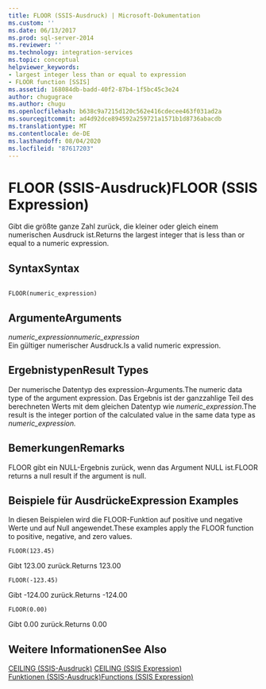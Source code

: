 ```yaml
---
title: FLOOR (SSIS-Ausdruck) | Microsoft-Dokumentation
ms.custom: ''
ms.date: 06/13/2017
ms.prod: sql-server-2014
ms.reviewer: ''
ms.technology: integration-services
ms.topic: conceptual
helpviewer_keywords:
- largest integer less than or equal to expression
- FLOOR function [SSIS]
ms.assetid: 168084db-badd-40f2-87b4-1f5bc45c3e24
author: chugugrace
ms.author: chugu
ms.openlocfilehash: b638c9a7215d120c562e416cdecee463f031ad2a
ms.sourcegitcommit: ad4d92dce894592a259721a1571b1d8736abacdb
ms.translationtype: MT
ms.contentlocale: de-DE
ms.lasthandoff: 08/04/2020
ms.locfileid: "87617203"
---
```

# <a name="floor-ssis-expression"></a><span data-ttu-id="c5bac-102">FLOOR (SSIS-Ausdruck)</span><span class="sxs-lookup"><span data-stu-id="c5bac-102">FLOOR (SSIS Expression)</span></span>
  <span data-ttu-id="c5bac-103">Gibt die größte ganze Zahl zurück, die kleiner oder gleich einem numerischen Ausdruck ist.</span><span class="sxs-lookup"><span data-stu-id="c5bac-103">Returns the largest integer that is less than or equal to a numeric expression.</span></span>  
  
## <a name="syntax"></a><span data-ttu-id="c5bac-104">Syntax</span><span class="sxs-lookup"><span data-stu-id="c5bac-104">Syntax</span></span>  
  
```  
  
FLOOR(numeric_expression)  
```  
  
## <a name="arguments"></a><span data-ttu-id="c5bac-105">Argumente</span><span class="sxs-lookup"><span data-stu-id="c5bac-105">Arguments</span></span>  
 <span data-ttu-id="c5bac-106">*numeric_expression*</span><span class="sxs-lookup"><span data-stu-id="c5bac-106">*numeric_expression*</span></span>  
 <span data-ttu-id="c5bac-107">Ein gültiger numerischer Ausdruck.</span><span class="sxs-lookup"><span data-stu-id="c5bac-107">Is a valid numeric expression.</span></span>  
  
## <a name="result-types"></a><span data-ttu-id="c5bac-108">Ergebnistypen</span><span class="sxs-lookup"><span data-stu-id="c5bac-108">Result Types</span></span>  
 <span data-ttu-id="c5bac-109">Der numerische Datentyp des expression-Arguments.</span><span class="sxs-lookup"><span data-stu-id="c5bac-109">The numeric data type of the argument expression.</span></span> <span data-ttu-id="c5bac-110">Das Ergebnis ist der ganzzahlige Teil des berechneten Werts mit dem gleichen Datentyp wie *numeric_expression*.</span><span class="sxs-lookup"><span data-stu-id="c5bac-110">The result is the integer portion of the calculated value in the same data type as *numeric_expression.*</span></span>  
  
## <a name="remarks"></a><span data-ttu-id="c5bac-111">Bemerkungen</span><span class="sxs-lookup"><span data-stu-id="c5bac-111">Remarks</span></span>  
 <span data-ttu-id="c5bac-112">FLOOR gibt ein NULL-Ergebnis zurück, wenn das Argument NULL ist.</span><span class="sxs-lookup"><span data-stu-id="c5bac-112">FLOOR returns a null result if the argument is null.</span></span>  
  
## <a name="expression-examples"></a><span data-ttu-id="c5bac-113">Beispiele für Ausdrücke</span><span class="sxs-lookup"><span data-stu-id="c5bac-113">Expression Examples</span></span>  
 <span data-ttu-id="c5bac-114">In diesen Beispielen wird die FLOOR-Funktion auf positive und negative Werte und auf Null angewendet.</span><span class="sxs-lookup"><span data-stu-id="c5bac-114">These examples apply the FLOOR function to positive, negative, and zero values.</span></span>  
  
```  
FLOOR(123.45)  
```  
  
 <span data-ttu-id="c5bac-115">Gibt 123.00 zurück.</span><span class="sxs-lookup"><span data-stu-id="c5bac-115">Returns 123.00</span></span>  
  
```  
FLOOR(-123.45)  
```  
  
 <span data-ttu-id="c5bac-116">Gibt -124.00 zurück.</span><span class="sxs-lookup"><span data-stu-id="c5bac-116">Returns -124.00</span></span>  
  
```  
FLOOR(0.00)  
```  
  
 <span data-ttu-id="c5bac-117">Gibt 0.00 zurück.</span><span class="sxs-lookup"><span data-stu-id="c5bac-117">Returns 0.00</span></span>  
  
## <a name="see-also"></a><span data-ttu-id="c5bac-118">Weitere Informationen</span><span class="sxs-lookup"><span data-stu-id="c5bac-118">See Also</span></span>  
 <span data-ttu-id="c5bac-119">[CEILING &#40;SSIS-Ausdruck&#41;](ceiling-ssis-expression.md) </span><span class="sxs-lookup"><span data-stu-id="c5bac-119">[CEILING &#40;SSIS Expression&#41;](ceiling-ssis-expression.md) </span></span>  
 [<span data-ttu-id="c5bac-120">Funktionen &#40;SSIS-Ausdruck&#41;</span><span class="sxs-lookup"><span data-stu-id="c5bac-120">Functions &#40;SSIS Expression&#41;</span></span>](functions-ssis-expression.md)  
  
  
